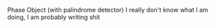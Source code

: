 Phase Object (with palindrome detector)
I really don't know what I am doing, I am probably writing shit 
